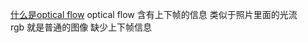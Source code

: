 [什么是optical flow](https://www.jianshu.com/p/144e6f8ca3b2)
optical flow 含有上下帧的信息 类似于照片里面的光流  
rgb 就是普通的图像 缺少上下帧信息  